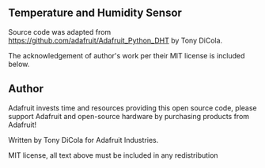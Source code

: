 Temperature and Humidity Sensor
------

Source code was adapted from https://github.com/adafruit/Adafruit_Python_DHT by Tony DiCola. 

The acknowledgement of author's work per their MIT license is included below.

Author
------

Adafruit invests time and resources providing this open source code, please
support Adafruit and open-source hardware by purchasing products from Adafruit!

Written by Tony DiCola for Adafruit Industries.

MIT license, all text above must be included in any redistribution
